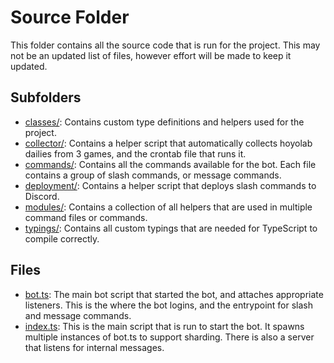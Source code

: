 # Source Folder

This folder contains all the source code that is run for the project. This may not be an updated list of files, however
effort will be made to keep it updated.

## Subfolders

- [classes/](classes): Contains custom type definitions and helpers used for the project.
- [collector/](collector): Contains a helper script that automatically collects hoyolab dailies from 3 games, and the
  crontab file that runs it.
- [commands/](commands): Contains all the commands available for the bot. Each file contains a group of slash commands,
  or message commands.
- [deployment/](deployment): Contains a helper script that deploys slash commands to Discord.
- [modules/](modules): Contains a collection of all helpers that are used in multiple command files or commands.
- [typings/](typings): Contains all custom typings that are needed for TypeScript to compile correctly.

## Files

- [bot.ts](bot.ts): The main bot script that started the bot, and attaches appropriate listeners. This is the where the
  bot logins, and the entrypoint for slash and message commands.
- [index.ts](index.ts): This is the main script that is run to start the bot. It spawns multiple instances of bot.ts to
  support sharding. There is also a server that listens for internal messages.
